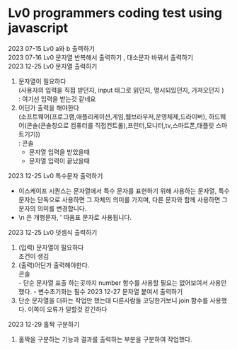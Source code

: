 # Lv0 programmers coding test using javascript
2023 07-15 Lv0 a와 b 출력하기 <br>
2023 07-16 Lv0 문자열 반복해서 출력하기 , 대소문자 바꿔서 출력하기<br>
2023 12-25 Lv0 문자열 출력하기 <br>
1) 문자열이 필요하다 <br> (사용자의 입력을 직접 받던지, input 태그로 읽던지, 명시되있던지, 가져오던지 ) <br>: 여기선 입력을 받는것 같네요<br>
2) 어딘가 출력을 해야한다 <br> (소프트웨어(프로그램,애플리케이션,게임,웹브라우저,운영체제,드라이버), 하드웨어(콘솔(콘솔창으로 컴퓨터를 직접컨트롤),프린터,모니터,tv,스마트폰,태플릿 스마트기기))<br>: 콘솔
    -   문자열 입력을 받았을때 
    -   문자열 입력이 끝났을때
    
2023 12-25 Lv0 특수문자 출력하기 <br>
- 이스케이프 시퀀스는 문자열에서 특수 문자를 표현하기 위해 사용하는 문자열, 특수문자는 단독으로 사용하면 그 자체의 의미를 가지며, 다른 문자와 함께 사용하면 그 문자의 의미를 변경합니다.
- \n 은 개행문자, \' 따옴표 문자로 사용됩니다.

2023 12-25 Lv0 덧셈식 출력하기 <br>
1) (입력) 문자열이 필요하다 <br> 조건이 생김<br>
2) (출력)어딘가 출력해야한다.<br> 콘솔 <br>
       - 단순 문자열 표출 하는곳까지 number 함수를 사용할 필요는 없어보여서 사용안했다.
       - 변수초기화는 필수
2023 12-27 문자열 붙여서 출력하기
1) 단순 문자열을 더하는 작업만 했는데 다른사람들 코딩한거보니 join 함수를 사용했다. 이쪽이 오류가 덜할것 같긴하다

2023 12-29 홀짝 구분하기
1) 홀짝을 구분하는 기능과 결과를 출력하는 부분을 구분하여 작업했다.
